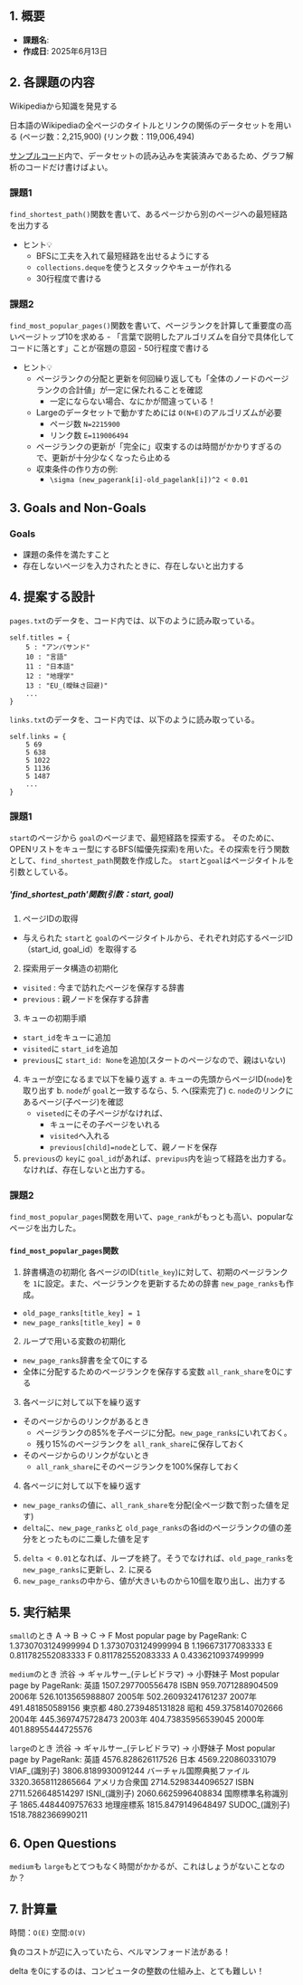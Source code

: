 ## 1. 概要

- **課題名**:
- **作成日**: 2025年6月13日

## 2. 各課題の内容

Wikipediaから知識を発見する

日本語のWikipediaの全ページのタイトルとリンクの関係のデータセットを用いる
(ページ数：2,215,900)
(リンク数：119,006,494)

[サンプルコード](https://github.com/xharaken/step2/blob/master/wikipedia.py)内で、データセットの読み込みを実装済みであるため、グラフ解析のコードだけ書けばよい。

### 課題1

`find_shortest_path()`関数を書いて、あるページから別のページへの最短経路を出力する

- ヒント💡
  - BFSに工夫を入れて最短経路を出せるようにする
  - `collections.deque`を使うとスタックやキューが作れる
  - 30行程度で書ける

### 課題2

`find_most_popular_pages()`関数を書いて、ページランクを計算して重要度の高いページトップ10を求める
    - 「言葉で説明したアルゴリズムを自分で具体化してコードに落とす」ことが宿題の意図
    - 50行程度で書ける

- ヒント💡
  - ページランクの分配と更新を何回繰り返しても「全体のノードのページランクの合計値」が一定に保たれることを確認
    - 一定にならない場合、なにかが間違っている！
  - Largeのデータセットで動かすためには `O(N+E)`のアルゴリズムが必要
    - ページ数 `N=2215900`
    - リンク数 `E=119006494`
  - ページランクの更新が「完全に」収束するのは時間がかかりすぎるので、更新が十分少なくなったら止める
  - 収束条件の作り方の例:
    - `\sigma (new_pagerank[i]-old_pagelank[i])^2 < 0.01 `

## 3. Goals and Non-Goals

### Goals

- 課題の条件を満たすこと
- 存在しないページを入力されたときに、存在しないと出力する

## 4. 提案する設計

`pages.txt`のデータを、コード内では、以下のように読み取っている。

```(python)
self.titles = {
    5 : "アンパサンド"
    10 : "言語"
    11 : "日本語"
    12 : "地理学"
    13 : "EU_(曖昧さ回避)"
    ...
}
```

`links.txt`のデータを、コード内では、以下のように読み取っている。

```(python)
self.links = {
    5 69
    5 638
    5 1022
    5 1136
    5 1487
    ...
}
```

### 課題1

`start`のページから `goal`のページまで、最短経路を探索する。
そのために、OPENリストをキュー型にするBFS(幅優先探索)を用いた。その探索を行う関数として、`find_shortest_path`関数を作成した。
`start`と`goal`はページタイトルを引数としている。

##### 'find_shortest_path'関数(引数：start, goal)

1. ページIDの取得

- 与えられた `start`と `goal`のページタイトルから、それぞれ対応するページID（start_id, goal_id）を取得する

2. 探索用データ構造の初期化

- `visited` : 今まで訪れたページを保存する辞書
- `previous` : 親ノードを保存する辞書

3. キューの初期手順

- `start_id`をキューに追加
- `visited`に `start_id`を追加
- `previous`に `start_id: None`を追加(スタートのページなので、親はいない)

4. キューが空になるまで以下を繰り返す
   a. キューの先頭からページID(`node`)を取り出す
   b. `node`が `goal`と一致するなら、5. へ(探索完了)
   c. `node`のリンクにあるページ(子ページ)を確認
   - `viseted`にその子ページがなければ、
     - キューにその子ページをいれる
     - `visited`へ入れる
     - `previous[child]=node`として、親ノードを保存
5. `previous`の `key`に `goal_id`があれば、`previpus`内を辿って経路を出力する。なければ、存在しないと出力する。

### 課題2

`find_most_popular_pages`関数を用いて、`page_rank`がもっとも高い、popularなページを出力した。

#### `find_most_popular_pages`関数

1. 辞書構造の初期化
   各ページのID(`title_key`)に対して、初期のページランクを `1`に設定。また、ページランクを更新するための辞書 `new_page_ranks`も作成。

- `old_page_ranks[title_key] = 1`
- `new_page_ranks[title_key] = 0`

2. ループで用いる変数の初期化

- `new_page_ranks`辞書を全て0にする
- 全体に分配するためのページランクを保存する変数 `all_rank_share`を0にする

3. 各ページに対して以下を繰り返す

- そのページからのリンクがあるとき
  - ページランクの85%を子ページに分配。`new_page_ranks`にいれておく。
  - 残り15%のページランクを `all_rank_share`に保存しておく
- そのページからのリンクがないとき
  - `all_rank_share`にそのページランクを100%保存しておく

4. 各ページに対して以下を繰り返す

- `new_page_ranks`の値に、`all_rank_share`を分配(全ページ数で割った値を足す)
- `delta`に、`new_page_ranks`と `old_page_ranks`の各idのページランクの値の差分をとったものに二乗した値を足す

5. `delta < 0.01`となれば、ループを終了。そうでなければ、`old_page_ranks`を`new_page_ranks`に更新し、2. に戻る
6. `new_page_ranks`の中から、値が大きいものから10個を取り出し、出力する

## 5. 実行結果

`small`のとき
A -> B -> C -> F
Most popular page by PageRank:
C 1.3730703124999994
D 1.3730703124999994
B 1.196673177083333
E 0.811782552083333
F 0.811782552083333
A 0.4336210937499999

`medium`のとき
渋谷 -> ギャルサー_(テレビドラマ) -> 小野妹子
Most popular page by PageRank:
英語 1507.297700556478
ISBN 959.7071288904509
2006年 526.1013565988807
2005年 502.26093241761237
2007年 491.481850589156
東京都 480.2739485131828
昭和 459.3758140702666
2004年 445.3697475728473
2003年 404.73835956539045
2000年 401.88955444725576

`large`のとき
渋谷 -> ギャルサー_(テレビドラマ) -> 小野妹子
Most popular page by PageRank:
英語 4576.828626117526
日本 4569.220860331079
VIAF_(識別子) 3806.8189930091244
バーチャル国際典拠ファイル 3320.3658112865664
アメリカ合衆国 2714.5298344096527
ISBN 2711.526648514297
ISNI_(識別子) 2060.6625996408834
国際標準名称識別子 1865.4484409757633
地理座標系 1815.8479149648497
SUDOC_(識別子) 1518.7882366990211

## 6. Open Questions

`medium`も `large`もとてつもなく時間がかかるが、これはしょうがないことなのか？

## 7. 計算量
時間：`O(E)`
空間:`O(V)`

負のコストが辺に入っていたら、ベルマンフォード法がある！

delta を0にするのは、コンピュータの整数の仕組み上、とても難しい！